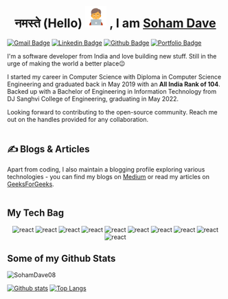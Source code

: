 ## <h1 align=center>नमस्ते (Hello) <img src="https://raw.githubusercontent.com/SohamDave08/sohamdave08/master/coder.png" width="50px"> , I am <a href='https://soham-dave08.web.app/'>Soham Dave</a></h1>

[![Gmail Badge](https://img.shields.io/badge/-dave.soham2000@gmail.com-c14438?style=flat&logo=Gmail&logoColor=white&link=mailto:dave.soham2000@gmail.com)](mailto:dave.soham2000@gmail.com) 
[![Linkedin Badge](https://img.shields.io/badge/-sohamdave08-0072b1?style=flat&logo=Linkedin&logoColor=white&link=https://www.linkedin.com/in/sohamdave08/)](https://www.linkedin.com/in/sohamdave08/) [![Github Badge](https://img.shields.io/badge/-SohamDave08-grey?style=flat&logo=github&logoColor=white&link=https://github.com/SohamDave08/)](https://www.github.com/SohamDave08/) [![Portfolio Badge](https://img.shields.io/badge/portfolio-web-blue?style=flat&link=https://sohamdave.netlify.app//)](https://soham-dave08.web.app/) 

<p align='left'> 
I'm a software developer from India and love building new stuff. Still in the urge of making the world a better place😉

I started my career in Computer Science with Diploma in Computer Science Engineering and graduated back in May 2019 with an <b>All India Rank of 104</b>. Backed up with a Bachelor of Engineering in Information Technology from DJ Sanghvi College of Engineering, graduating in May 2022.

Looking forward to contributing to the open-source community. Reach me out on the handles provided for any collaboration.  
<br>
</p>

## &#x270d; Blogs & Articles
<p align='left'> 
Apart from coding, I also maintain a blogging profile exploring various technologies - you can find my blogs on <a href="https://medium.com/@SohamDave08" target="_blank">Medium</a> or read my articles on <a href="https://auth.geeksforgeeks.org/user/sohamdave/articles" target="_blank">GeeksForGeeks</a>.
<br> <br>
</p>


## My Tech Bag
<p align='center'> 
<img src="https://www.vectorlogo.zone/logos/w3_html5/w3_html5-icon.svg" alt="react" width="40" height="40"/>
<img src="https://seeklogo.com/images/C/css3-logo-8724075274-seeklogo.com.png" alt="react" width="40" height="40"/>
<img src="https://seeklogo.com/images/J/javascript-js-logo-2949701702-seeklogo.com.png" alt="react" width="40" height="40"/>
<img src="https://www.vectorlogo.zone/logos/getbootstrap/getbootstrap-icon.svg" alt="react" width="40" height="40"/>
<img src="https://www.vectorlogo.zone/logos/vuejs/vuejs-icon.svg" alt="react" width="40" height="40"/>
<img src="https://www.vectorlogo.zone/logos/nodejs/nodejs-icon.svg" alt="react" width="40" height="40"/>
<img src="https://www.vectorlogo.zone/logos/mongodb/mongodb-icon.svg" alt="react" width="40" height="40"/>
<img src="https://www.vectorlogo.zone/logos/mysql/mysql-icon.svg" alt="react" width="40" height="40"/>
<img src="https://www.vectorlogo.zone/logos/redis/redis-icon.svg" alt="react" width="40" height="40"/>
<img src="https://www.vectorlogo.zone/logos/firebase/firebase-icon.svg" alt="react" width="40" height="40"/>
<br>
</p>


## Some of my Github Stats
<p align=left> <img src=https://komarev.com/ghpvc/?username=SohamDave08 alt=SohamDave08 /> </p>

[![Github stats](https://github-readme-stats.vercel.app/api?username=SohamDave08&show_icons=true&include_all_commits=true)](https://github.com/SohamDave08/github-readme-stats)
[![Top Langs](https://github-readme-stats.vercel.app/api/top-langs/?username=SohamDave08&layout=compact)](https://github.com/SohamDave08/github-readme-stats)
